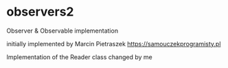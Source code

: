 # observers2

Observer & Observable implementation 

initially implemented by Marcin Pietraszek https://samouczekprogramisty.pl

Implementation of the Reader class changed by me
